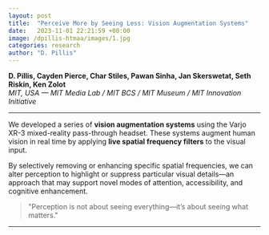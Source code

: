 ```yaml
---
layout: post
title:  "Perceive More by Seeing Less: Vision Augmentation Systems"
date:   2023-11-01 22:21:59 +00:00
image: /dpillis-htmaa/images/1.jpg
categories: research
author: "D. Pillis"
---
```

**D. Pillis, Cayden Pierce, Char Stiles, Pawan Sinha, Jan Skerswetat, Seth Riskin, Ken Zolot**  
*MIT, USA — MIT Media Lab / MIT BCS / MIT Museum / MIT Innovation Initiative*

---

We developed a series of **vision augmentation systems** using the Varjo XR-3 mixed-reality pass-through headset. These systems augment human vision in real time by applying **live spatial frequency filters** to the visual input.

By selectively removing or enhancing specific spatial frequencies, we can alter perception to highlight or suppress particular visual details—an approach that may support novel modes of attention, accessibility, and cognitive enhancement.

> "Perception is not about seeing everything—it’s about seeing what matters."

---
